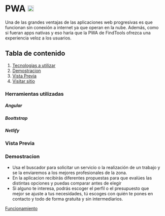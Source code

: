 # PWA <img src="[https://github.com/lisspaes/FindTools/blob/main/assets/images/prototipo/T1.png](https://user-images.githubusercontent.com/3104648/28351989-7f68389e-6c4b-11e7-9bf2-e9fcd4977e7a.png)" width="20"/>
Una de las grandes ventajas de las aplicaciones web progresivas es que funcionan sin conexión a internet ya que operan en la nube. Además, como si fueran apps nativas y eso haría que la PWA de FindTools ofrezca una experiencia veloz a los usuarios.

## Tabla de contenido
1. [Tecnologias a utilizar](#Tecnologias-a-utilizar)
2. [Demostracion](#Demostracion)
3. [Vista Previa](#Vista-previa)
4. [Visitar sitio](https://findtools.netlify.app/)


### Herramientas utilizadas

##### Angular
##### Boottstrap
##### Netlify

### Vista Previa


### Demostracion 
- Usa el buscador para solicitar un servicio o la realización de un trabajo y se la enviaremos a los mejores profesionales de la zona.
- En la aplicacion recibirás diferentes propuestas para que evalúes las distintas opciones y puedas comparar antes de elegir
- Si alguno te interesa, podrás escoger el perfil o el presupuesto que mejor se ajuste a tus necesidades, tú escoges con quién te pones en contacto y todo de forma gratuita y sin intermediarios.

[Funcionamiento](https://youtu.be/iVf9VQnJAco)
